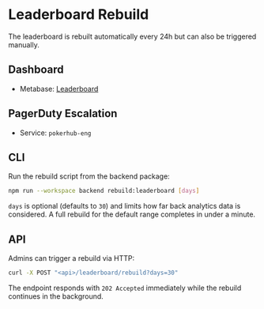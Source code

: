 # Leaderboard Rebuild

The leaderboard is rebuilt automatically every 24h but can also be triggered manually.

## Dashboard
- Metabase: [Leaderboard](../analytics-dashboards.md)

## PagerDuty Escalation
- Service: `pokerhub-eng`

## CLI

Run the rebuild script from the backend package:

```bash
npm run --workspace backend rebuild:leaderboard [days]
```

`days` is optional (defaults to `30`) and limits how far back analytics data is considered. A full rebuild for the default range completes in under a minute.

## API

Admins can trigger a rebuild via HTTP:

```bash
curl -X POST "<api>/leaderboard/rebuild?days=30"
```

The endpoint responds with `202 Accepted` immediately while the rebuild continues in the background.
